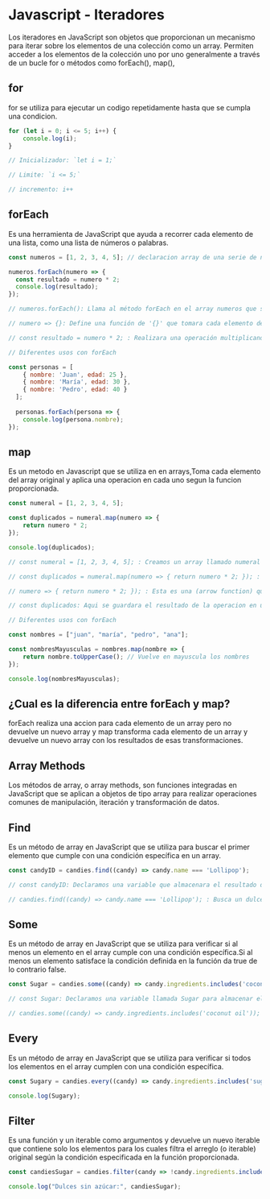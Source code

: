 # Javascript - Iteradores

Los iteradores en JavaScript son objetos que proporcionan un mecanismo para iterar sobre los elementos de una colección como un array. Permiten acceder a los elementos de la colección uno por uno generalmente a través de un bucle for o métodos como forEach(), map(), 

## for 

for se utiliza para ejecutar un codigo repetidamente hasta que se cumpla una condicion.

```javascript
for (let i = 0; i <= 5; i++) { 
    console.log(i);
}

// Inicializador: `let i = 1;`

// Limite: `i <= 5;`

// incremento: i++
```

## forEach

Es una herramienta de JavaScript que ayuda a recorrer cada elemento de una lista, como una lista de números o palabras.

```javascript
const numeros = [1, 2, 3, 4, 5]; // declaracion array de una serie de numeros del 1 al 5.

numeros.forEach(numero => {
  const resultado = numero * 2;
  console.log(resultado);
});

// numeros.forEach(): Llama al método forEach en el array numeros que se ejecutara en cada elemento del array.

// numero => {}: Define una función de '{}' que tomara cada elemento del array numero en cada iteración.

// const resultado = numero * 2; : Realizara una operación multiplicando cada número del array (numero * 2) y guarda el resultado en la variable resultado.

// Diferentes usos con forEach 

const personas = [
    { nombre: 'Juan', edad: 25 },
    { nombre: 'María', edad: 30 },
    { nombre: 'Pedro', edad: 40 }
  ];
  
  personas.forEach(persona => {
    console.log(persona.nombre);
});
```

## map

Es un metodo en Javascript que se utiliza en en arrays,Toma cada elemento del array original y aplica una operacion en cada uno segun la funcion proporcionada.

```javascript
const numeral = [1, 2, 3, 4, 5];

const duplicados = numeral.map(numero => {
    return numero * 2;
});

console.log(duplicados);

// const numeral = [1, 2, 3, 4, 5]; : Creamos un array llamado numeral con una serie de numeros del 1 al 5.

// const duplicados = numeral.map(numero => { return numero * 2; }); : Aqui utilizamos el metodo map en el array numeral

// numero => { return numero * 2; }); : Esta es una (arrow function) que se pasa como argumento al metodo map y toma cada numero del array numeral y lo multiplica por 2

// const duplicados: Aqui se guardara el resultado de la operacion en una nueva variable llamada duplicados,en esta variable contiene un nuevo array.

// Diferentes usos con forEach

const nombres = ["juan", "maría", "pedro", "ana"];

const nombresMayusculas = nombres.map(nombre => {
    return nombre.toUpperCase(); // Vuelve en mayuscula los nombres 
});

console.log(nombresMayusculas);
```
## ¿Cual es la diferencia entre forEach y map?

forEach realiza una accion para cada elemento de un array pero no devuelve un nuevo array y map transforma cada elemento de un array y devuelve un nuevo array con los resultados de esas transformaciones.

## Array Methods

Los métodos de array, o array methods, son funciones integradas en JavaScript que se aplican a objetos de tipo array para realizar operaciones comunes de manipulación, iteración y transformación de datos. 

## Find

Es un método de array en JavaScript que se utiliza para buscar el primer elemento que cumple con una condición específica en un array. 

```javascript
const candyID = candies.find((candy) => candy.name === 'Lollipop');

// const candyID: Declaramos una variable que almacenara el resultado de la busqueda

// candies.find((candy) => candy.name === 'Lollipop'); : Busca un dulce cuyo nombre sea Lollipop en el array de candies y el resultado se guarda en candyID
```

## Some 

Es un método de array en JavaScript que se utiliza para verificar si al menos un elemento en el array cumple con una condición específica.Si al menos un elemento satisface la condición definida en la función da true de lo contrario false.

```javascript
const Sugar = candies.some((candy) => candy.ingredients.includes('coconut oil'));

// const Sugar: Declaramos una variable llamada Sugar para almacenar el resultado.

// candies.some((candy) => candy.ingredients.includes('coconut oil')); : Utilizamos el metodo some() en el array para verificar si algun dulce contiene 'coconut oil' en su lista de ingredientes.si al menos un dulce cumple con esta condicion,el resultado sera true,de lo contrario sera false.
```

## Every 

Es un método de array en JavaScript que se utiliza para verificar si todos los elementos en el array cumplen con una condición específica.

```javascript
const Sugary = candies.every((candy) => candy.ingredients.includes('sugar'));

console.log(Sugary);
```

## Filter 

Es una función y un iterable como argumentos y devuelve un nuevo iterable que contiene solo los elementos para los cuales filtra el arreglo (o iterable) original según la condición especificada en la función proporcionada.

```javascript
const candiesSugar = candies.filter(candy => !candy.ingredients.includes('sugar'));

console.log("Dulces sin azúcar:", candiesSugar);
```

